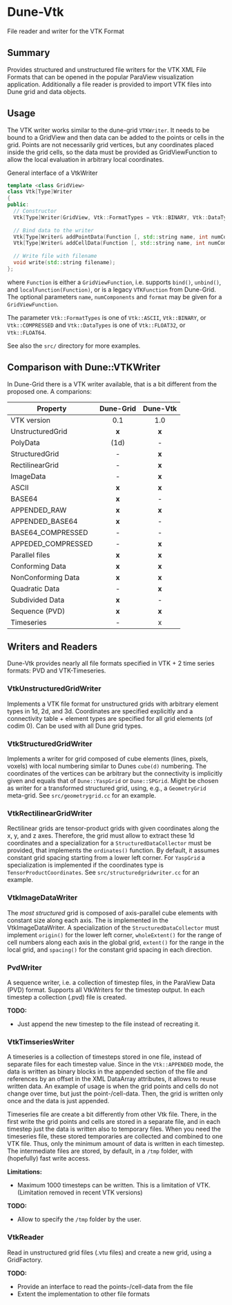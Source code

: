 # Dune-Vtk
File reader and writer for the VTK Format

## Summary
Provides structured and unstructured file writers for the VTK XML File Formats 
that can be opened in the popular ParaView visualization application. Additionally
a file reader is provided to import VTK files into Dune grid and data objects.

## Usage
The VTK writer works similar to the dune-grid `VTKWriter`. It needs to be bound 
to a GridView and then data can be added to the points or cells in the grid.
Points are not necessarily grid vertices, but any coordinates placed inside the 
grid cells, so the data must be provided as GridViewFunction to allow the local
evaluation in arbitrary local coordinates.

General interface of a VtkWriter
```c++
template <class GridView>
class Vtk[Type]Writer
{
public:
  // Constructor
  Vtk[Type]Writer(GridView, Vtk::FormatTypes = Vtk::BINARY, Vtk::DataTypes = Vtk::FLOAT32);
  
  // Bind data to the writer
  Vtk[Type]Writer& addPointData(Function [, std::string name, int numComponents, Vtk::FormatTypes]);
  Vtk[Type]Writer& addCellData(Function [, std::string name, int numComponents, Vtk::FormatTypes]);
  
  // Write file with filename
  void write(std::string filename);
};
```
where `Function` is either a `GridViewFunction`, i.e. supports `bind()`, `unbind()`, and `localFunction(Function)`, or is a legacy `VTKFunction` from Dune-Grid. The optional parameters `name`, `numComponents` and `format` may be given for a `GridViewFunction`.

The parameter `Vtk::FormatTypes` is one of `Vtk::ASCII`, `Vtk::BINARY`, or `Vtk::COMPRESSED` and `Vtk::DataTypes` is one of `Vtk::FLOAT32`, or `Vtk::FLOAT64`.

See also the `src/` directory for more examples.

## Comparison with Dune::VTKWriter
In Dune-Grid there is a VTK writer available, that is a bit different from the
proposed one. A comparions:

| **Property**       | **Dune-Grid** | **Dune-Vtk** |
| ------------------ | :-----------: | :----------: |
| VTK version        | 0.1           | 1.0          |
| UnstructuredGrid   | **x**         | **x**        |
| PolyData           | (1d)          | -            |
| StructuredGrid     | -             | **x**        |
| RectilinearGrid    | -             | **x**        |
| ImageData          | -             | **x**        |
| ASCII              | **x**         | **x**        |
| BASE64             | **x**         | -            |
| APPENDED_RAW       | **x**         | **x**        |
| APPENDED_BASE64    | **x**         | -            |
| BASE64_COMPRESSED  | -             | -            |
| APPEDED_COMPRESSED | -             | **x**        |
| Parallel files     | **x**         | **x**        |
| Conforming Data    | **x**         | **x**        |
| NonConforming Data | **x**         | **x**        |
| Quadratic Data     | -             | **x**        |
| Subdivided Data    | **x**         | -            |
| Sequence (PVD)     | **x**         | **x**        |
| Timeseries         | -             | x            |

## Writers and Readers
Dune-Vtk provides nearly all file formats specified in VTK + 2 time series formats: PVD and VTK-Timeseries.

### VtkUnstructuredGridWriter
Implements a VTK file format for unstructured grids with arbitrary element types in 1d, 2d, and 3d. Coordinates are specified explicitly and a connectivity table + element types are specified for all grid elements (of codim 0). Can be used with all Dune grid types.

### VtkStructuredGridWriter
Implements a writer for grid composed of cube elements (lines, pixels, voxels) with local numbering similar to Dunes `cube(d)` numbering. The coordinates of the vertices can be arbitrary but the connectivity is implicitly given and equals that of `Dune::YaspGrid` or `Dune::SPGrid`. Might be chosen as writer for a transformed structured grid, using, e.g., a `GeometryGrid` meta-grid. See `src/geometrygrid.cc` for an example.

### VtkRectilinearGridWriter
Rectilinear grids are tensor-product grids with given coordinates along the x, y, and z axes. Therefore, the grid must allow to extract these 1d coordinates and a specialization for a `StructuredDataCollector` must be provided, that implements the `ordinates()` function. By default, it assumes constant grid spacing starting from a lower left corner. For `YaspGrid` a specialization is implemented if the coordinates type is `TensorProductCoordinates`. See `src/structuredgridwriter.cc` for an example.

### VtkImageDataWriter
The *most structured* grid is composed of axis-parallel cube elements with constant size along each axis. The is implemented in the VtkImageDataWriter. A specialization of the `StructuredDataCollector` must implement `origin()` for the lower left corner, `wholeExtent()` for the range of cell numbers along each axis in the global grid, `extent()` for the range in the local grid, and `spacing()` for the constant grid spacing in each direction.

### PvdWriter
A sequence writer, i.e. a collection of timestep files, in the ParaView Data (PVD) format. Supports all VtkWriters for the timestep output. In each timestep a collection (.pvd) file is created.

**TODO:**

- Just append the new timestep to the file instead of recreating it.

### VtkTimseriesWriter
A timeseries is a collection of timesteps stored in one file, instead of separate files for each timestep value. Since in the `Vtk::APPENDED` mode, the data is written as binary blocks in the appended section of the file and references by an offset in the XML DataArray attributes, it allows to reuse written data. An example of usage is when the grid points and cells do not change over time, but just the point-/cell-data. Then, the grid is written only once and the data is just appended.

Timeseries file are create a bit differently from other Vtk file. There, in the first write the grid points and cells are stored in a separate file, and in each timestep just the data is written also to temporary files. When you need the timeseries file, these stored temporaries are collected and combined to one VTK file. Thus, only the minimum amount of data is written in each timestep. The intermediate files are stored, by default, in a `/tmp` folder, with (hopefully) fast write access.

**Limitations:**

- Maximum 1000 timesteps can be written. This is a limitation of VTK. (Limitation removed in recent VTK versions)

**TODO:**

- Allow to specify the `/tmp` folder by the user.

### VtkReader
Read in unstructured grid files (.vtu files) and create a new grid, using a GridFactory.

**TODO:**

- Provide an interface to read the points-/cell-data from the file
- Extent the implementation to other file formats
